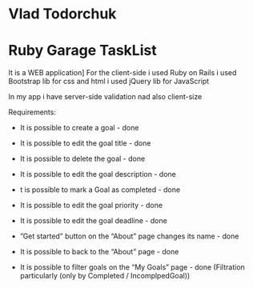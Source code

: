 # Vlad Todorchuk
# Ruby Garage TaskList 

It is a WEB application]
For the client-side i used Ruby on Rails
	i used Bootstrap lib for css and html
	i used jQuery lib for JavaScript

In my app i have server-side validation nad also client-size

Requirements:

* It is possible to create a goal  - done

* It is possible to edit the goal title - done

* It is possible to delete the goal - done

* It is possible to edit the goal description - done

* t is possible to mark a Goal as completed - done

* It is possible to edit the goal priority - done

*  It is possible to edit the goal deadline - done

* ”Get started” button on the “About” page changes its name - done

* It is possible to back to the “About” page - done

* It is possible to filter goals on the “My Goals” page - done (Filtration particularly (only by Completed / IncomplpedGoal))
